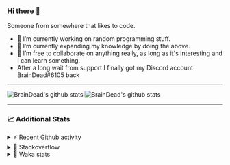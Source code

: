### Hi there 👋

Someone from somewhere that likes to code.

- 🔭 I’m currently working on random programming stuff.
- 🌱 I’m currently expanding my knowledge by doing the above.
- 👯 I’m free to collaborate on anything really, as long as it's interesting and I can learn something.
- After a long wait from support I finally got my Discord account BrainDead#6105 back
<hr>


<img alt="BrainDead's github stats" align="left" src="https://github-readme-stats.vercel.app/api?username=albertopoljak&count_private=true&show_icons=true&theme=radical&hide_border=true"/>
<img alt="BrainDead's github stats" align="left" src="https://github-readme-stats.vercel.app/api/top-langs/?username=albertopoljak&layout=compact&theme=radical&hide_border=true&card_width=250"/>
<br clear="left"/>

<hr>

### 📈 Additional Stats

<details>
  <summary>⚡ Recent Github activity</summary>
  <br/>

  <!--START_SECTION:activity-->
1. 🗣 Commented on [#32](https://github.com/albertopoljak/Licensy/issues/32) in [albertopoljak/Licensy](https://github.com/albertopoljak/Licensy)
2. ❗️ Closed issue [#31](https://github.com/albertopoljak/Licensy/issues/31) in [albertopoljak/Licensy](https://github.com/albertopoljak/Licensy)
3. ❌ Closed PR [#23](https://github.com/albertopoljak/Licensy/pull/23) in [albertopoljak/Licensy](https://github.com/albertopoljak/Licensy)
4. ❌ Closed PR [#19](https://github.com/albertopoljak/Licensy/pull/19) in [albertopoljak/Licensy](https://github.com/albertopoljak/Licensy)
5. ❌ Closed PR [#20](https://github.com/albertopoljak/Licensy/pull/20) in [albertopoljak/Licensy](https://github.com/albertopoljak/Licensy)
  <!--END_SECTION:activity-->
</details>

<details>
  <summary>👀 Stackoverflow</summary>

  [![Omid Nikrah StackOverflow](https://github-readme-stackoverflow.vercel.app/?userID=11311072&theme=dark)](https://stackoverflow.com/users/11311072/braindead)

</details>

<details>
  <summary>🤖 Waka stats</summary>
  <br/>

  <!--START_SECTION:waka-->
![Profile Views](http://img.shields.io/badge/Profile%20Views-5-blue)

![Lines of code](https://img.shields.io/badge/From%20Hello%20World%20I%27ve%20Written-273759%20lines%20of%20code-blue)

**🐱 My Github Data** 

> 🏆 696 Contributions in the Year 2021
 > 
> 📦 148.8 kB Used in Github's Storage 
 > 
> 💼 Opted to Hire
 > 
> 📜 33 Public Repositories 
 > 
> 🔑 8 Private Repositories  
 > 
**I'm an Early 🐤** 

```text
🌞 Morning    143 commits    ████░░░░░░░░░░░░░░░░░░░░░   19.4% 
🌆 Daytime    284 commits    █████████░░░░░░░░░░░░░░░░   38.53% 
🌃 Evening    212 commits    ███████░░░░░░░░░░░░░░░░░░   28.77% 
🌙 Night      98 commits     ███░░░░░░░░░░░░░░░░░░░░░░   13.3%

```
📅 **I'm Most Productive on Tuesday** 

```text
Monday       111 commits    ███░░░░░░░░░░░░░░░░░░░░░░   15.06% 
Tuesday      147 commits    █████░░░░░░░░░░░░░░░░░░░░   19.95% 
Wednesday    143 commits    ████░░░░░░░░░░░░░░░░░░░░░   19.4% 
Thursday     126 commits    ████░░░░░░░░░░░░░░░░░░░░░   17.1% 
Friday       72 commits     ██░░░░░░░░░░░░░░░░░░░░░░░   9.77% 
Saturday     61 commits     ██░░░░░░░░░░░░░░░░░░░░░░░   8.28% 
Sunday       77 commits     ██░░░░░░░░░░░░░░░░░░░░░░░   10.45%

```


📊 **This Week I Spent My Time On** 

```text
💬 Programming Languages: 
XML                      9 hrs 14 mins       ███████████░░░░░░░░░░░░░░   47.44% 
Python                   8 hrs 25 mins       ██████████░░░░░░░░░░░░░░░   43.25% 
Other                    47 mins             █░░░░░░░░░░░░░░░░░░░░░░░░   4.05% 
Gettext Catalog          32 mins             ░░░░░░░░░░░░░░░░░░░░░░░░░   2.75% 
reStructuredText         12 mins             ░░░░░░░░░░░░░░░░░░░░░░░░░   1.1%

🐱‍💻 Projects: 
odoo_14_fresh            16 hrs 50 mins      █████████████████████░░░░   86.42% 
odoo_14                  2 hrs 19 mins       ███░░░░░░░░░░░░░░░░░░░░░░   11.92% 
fu                       12 mins             ░░░░░░░░░░░░░░░░░░░░░░░░░   1.04% 
glovia_custom_addons     6 mins              ░░░░░░░░░░░░░░░░░░░░░░░░░   0.57% 
angelina                 0 secs              ░░░░░░░░░░░░░░░░░░░░░░░░░   0.05%

💻 Operating System: 
Linux                    19 hrs 17 mins      ████████████████████████░   98.96% 
Windows                  12 mins             ░░░░░░░░░░░░░░░░░░░░░░░░░   1.04%

```

**I Mostly Code in Python** 

```text
Python                   29 repos            ███████████████████░░░░░░   78.38% 
Java                     4 repos             ██░░░░░░░░░░░░░░░░░░░░░░░   10.81% 
HTML                     2 repos             █░░░░░░░░░░░░░░░░░░░░░░░░   5.41% 
TypeScript               1 repo              ░░░░░░░░░░░░░░░░░░░░░░░░░   2.7% 
JavaScript               1 repo              ░░░░░░░░░░░░░░░░░░░░░░░░░   2.7%

```



 Last Updated on 30/11/2021
<!--END_SECTION:waka-->
</details>
